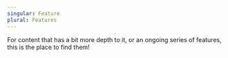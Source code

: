 ```yaml
---
singular: Feature
plural: Features
---
```

For content that has a bit more depth to it, or an ongoing series of features, this is the place to find them!
